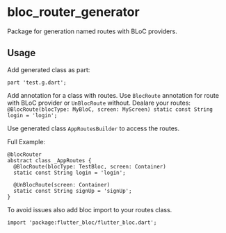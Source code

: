 # bloc_router_generator

Package for generation named routes with BLoC providers.

## Usage

Add generated class as part:

`part 'test.g.dart';`

Add annotation for a class with routes.
Use `BlocRoute` annotation for route with BLoC provider or `UnBlocRoute` without.
Dealare your routes:
` @BlocRoute(blocType: MyBloC, screen: MyScreen)
  static const String login = 'login';`
  
Use generated class `AppRoutesBuilder` to access the routes.

Full Example:

```
@blocRouter
abstract class _AppRoutes {
  @BlocRoute(blocType: TestBloc, screen: Container)
  static const String login = 'login';

  @UnBlocRoute(screen: Container)
  static const String signUp = 'signUp';
}
```
To avoid issues also add bloc import to your routes class.

`import 'package:flutter_bloc/flutter_bloc.dart';`

